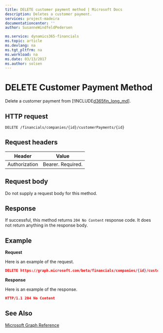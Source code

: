 ```yaml
---
title: DELETE customer payment method | Microsoft Docs
description: Deletes a customer payment.
services: project-madeira
documentationcenter: ''
author: SusanneWindfeldPedersen

ms.service: dynamics365-financials
ms.topic: article
ms.devlang: na
ms.tgt_pltfrm: na
ms.workload: na
ms.date: 03/13/2017
ms.author: solsen
---
```


# DELETE Customer Payment Method
Delete a customer payment from [!INCLUDE[d365fin_long_md](../dynamics-nav/includes/d365fin_long_md.md)].

## HTTP request
```
DELETE /financials/companies/{id}/customerPayments/{id}
```

## Request headers
|Header|Value|
|------|-----|
|Authorization  |Bearer. Required. |

## Request body

Do not supply a request body for this method.

## Response

If successful, this method returns ```204 No Content``` response code. It does not return anything in the response body.

## Example

**Request**

Here is an example of the request.

```json
DELETE https://graph.microsoft.com/beta/financials/companies/{id}/customerPayments/{id}
```

**Response** 

Here is an example of the response. 

```json
HTTP/1.1 204 No Content
```

## See Also
[Microsoft Graph Reference](graph-reference.md)  